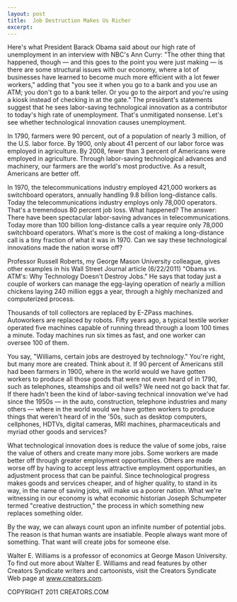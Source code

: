 ```yaml
---
layout: post
title:  Job Destruction Makes Us Richer
excerpt:
---
```


Here's what President Barack Obama said about our high rate of unemployment in an interview with NBC's Ann Curry: "The other thing that happened, though — and this goes to the point you were just making — is there are some structural issues with our economy, where a lot of businesses have learned to become much more efficient with a lot fewer workers," adding that "you see it when you go to a bank and you use an ATM; you don't go to a bank teller. Or you go to the airport and you're using a kiosk instead of checking in at the gate." The president's statements suggest that he sees labor-saving technological innovation as a contributor to today's high rate of unemployment. That's unmitigated nonsense. Let's see whether technological innovation causes unemployment.

In 1790, farmers were 90 percent, out of a population of nearly 3 million, of the U.S. labor force. By 1900, only about 41 percent of our labor force was employed in agriculture. By 2008, fewer than 3 percent of Americans were employed in agriculture. Through labor-saving technological advances and machinery, our farmers are the world's most productive. As a result, Americans are better off.

In 1970, the telecommunications industry employed 421,000 workers as switchboard operators, annually handling 9.8 billion long-distance calls. Today the telecommunications industry employs only 78,000 operators. That's a tremendous 80 percent job loss. What happened? The answer: There have been spectacular labor-saving advances in telecommunications. Today more than 100 billion long-distance calls a year require only 78,000 switchboard operators. What's more is the cost of making a long-distance call is a tiny fraction of what it was in 1970. Can we say these technological innovations made the nation worse off?

Professor Russell Roberts, my George Mason University colleague, gives other examples in his Wall Street Journal article (6/22/2011) "Obama vs. ATM's: Why Technology Doesn't Destroy Jobs." He says that today just a couple of workers can manage the egg-laying operation of nearly a million chickens laying 240 million eggs a year, through a highly mechanized and computerized process.

 Thousands of toll collectors are replaced by E-ZPass machines. Autoworkers are replaced by robots. Fifty years ago, a typical textile worker operated five machines capable of running thread through a loom 100 times a minute. Today machines run six times as fast, and one worker can oversee 100 of them.

You say, "Williams, certain jobs are destroyed by technology." You're right, but many more are created. Think about it. If 90 percent of Americans still had been farmers in 1900, where in the world would we have gotten workers to produce all those goods that were not even heard of in 1790, such as telephones, steamships and oil wells? We need not go back that far. If there hadn't been the kind of labor-saving technical innovation we've had since the 1950s — in the auto, construction, telephone industries and many others — where in the world would we have gotten workers to produce things that weren't heard of in the '50s, such as desktop computers, cellphones, HDTVs, digital cameras, MRI machines, pharmaceuticals and myriad other goods and services?

What technological innovation does is reduce the value of some jobs, raise the value of others and create many more jobs. Some workers are made better off through greater employment opportunities. Others are made worse off by having to accept less attractive employment opportunities, an adjustment process that can be painful. Since technological progress makes goods and services cheaper, and of higher quality, to stand in its way, in the name of saving jobs, will make us a poorer nation. What we're witnessing in our economy is what economic historian Joseph Schumpeter termed "creative destruction," the process in which something new replaces something older.

By the way, we can always count upon an infinite number of potential jobs. The reason is that human wants are insatiable. People always want more of something. That want will create jobs for someone else.

Walter E. Williams is a professor of economics at George Mason University. To find out more about Walter E. Williams and read features by other Creators Syndicate writers and cartoonists, visit the Creators Syndicate Web page at www.creators.com.

COPYRIGHT 2011 CREATORS.COM
